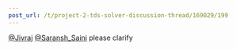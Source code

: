 ```yaml
---
post_url: /t/project-2-tds-solver-discussion-thread/169029/199
---
```

[@Jivraj](/u/jivraj) [@Saransh\_Saini](/u/saransh_saini) please clarify
